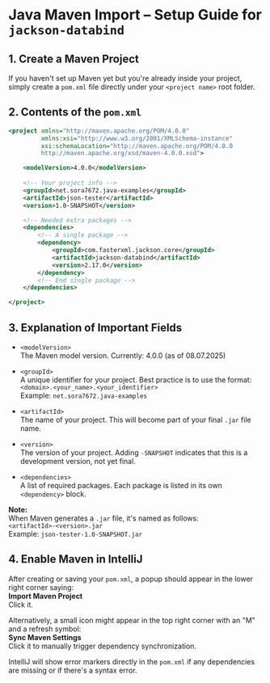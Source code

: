 # Java Maven Import – Setup Guide for `jackson-databind`

## 1. Create a Maven Project

If you haven't set up Maven yet but you're already inside your project, simply create a `pom.xml` file directly under your `<project name>` root folder.

## 2. Contents of the `pom.xml`

```xml
<project xmlns="http://maven.apache.org/POM/4.0.0"
         xmlns:xsi="http://www.w3.org/2001/XMLSchema-instance"
         xsi:schemaLocation="http://maven.apache.org/POM/4.0.0
         http://maven.apache.org/xsd/maven-4.0.0.xsd">

    <modelVersion>4.0.0</modelVersion>
    
    <!-- Your project info -->
    <groupId>net.sora7672.java-examples</groupId>
    <artifactId>json-tester</artifactId>
    <version>1.0-SNAPSHOT</version>

    <!-- Needed extra packages -->
    <dependencies>
        <!-- A single package -->
        <dependency>
            <groupId>com.fasterxml.jackson.core</groupId>
            <artifactId>jackson-databind</artifactId>
            <version>2.17.0</version>
        </dependency>
        <!-- End single package -->
    </dependencies>

</project>
```


## 3. Explanation of Important Fields

- `<modelVersion>`  
  The Maven model version. Currently: 4.0.0 (as of 08.07.2025)

- `<groupId>`  
  A unique identifier for your project. Best practice is to use the format: `<domain>.<your_name>.<your_identifier>`  
  Example: `net.sora7672.java-examples`

- `<artifactId>`  
  The name of your project. This will become part of your final `.jar` file name.

- `<version>`  
  The version of your project. Adding `-SNAPSHOT` indicates that this is a development version, not yet final.

- `<dependencies>`  
  A list of required packages. Each package is listed in its own `<dependency>` block.

**Note:**  
When Maven generates a `.jar` file, it's named as follows:  
`<artifactId>-<version>.jar`  
Example: `json-tester-1.0-SNAPSHOT.jar`

## 4. Enable Maven in IntelliJ

After creating or saving your `pom.xml`, a popup should appear in the lower right corner saying:  
**Import Maven Project**  
Click it.

Alternatively, a small icon might appear in the top right corner with an "M" and a refresh symbol:  
**Sync Maven Settings**  
Click it to manually trigger dependency synchronization.

IntelliJ will show error markers directly in the `pom.xml` if any dependencies are missing or if there's a syntax error.

